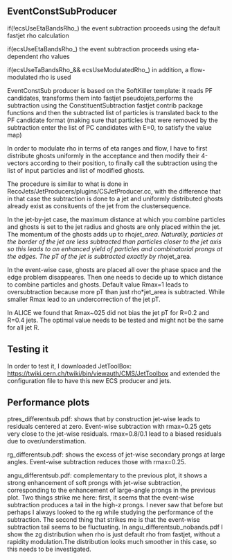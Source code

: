 ## EventConstSubProducer
if(!ecsUseEtaBandsRho_) the event subtraction proceeds using the default fastjet rho calculation 

if(ecsUseEtaBandsRho_) the event subtraction proceeds using eta-dependent rho values 

if(ecsUseTaBandsRho_&& ecsUseModulatedRho_) in addition, a flow-modulated rho is used

EventConstSub producer is based on the SoftKiller template: it reads PF candidates, transforms them into fastjet pseudojets,performs
the subtraction using the ConstituentSubtraction fastjet contrib package functions and then the subtracted list of particles is translated
back to the PF candidate format (making sure that particles that were removed by the subtraction enter the list of PC candidates with E=0, to satisfy the value map)

In order to modulate rho in terms of eta ranges and flow, I have to first distribute ghosts uniformly in the acceptance and then modify
their 4-vectors according to their position, to finally call the subtraction using the list of input particles and list of modified ghosts. 

The procedure is similar to what is done in RecoJets/JetProducers/plugins/CSJetProducer.cc, with the difference that in that case the subtraction is done to a jet and uniformly distributed ghosts already exist as consituents of the jet from the clustersequence. 

 In the jet-by-jet case, the maximum distance at which you combine particles and ghosts is set to the jet radius and ghosts are only placed within the jet. The momentum of the ghosts adds up to rho*jet_area. Naturally, particles at the border of the jet are less subtracted than particles closer to the jet axis so this leads to an enhanced yield of particles and combinatorial prongs at the edges. The pT of the jet is subtracted exactly by rho*jet_area.
 
 In the event-wise case, ghosts are placed all over the phase space and the edge problem disappeares. Then one needs to decide up to which distance to combine particles and ghosts. Default value Rmax=1 leads to oversubtraction because more pT than just rho*jet_area is subtracted. While smaller Rmax lead to an undercorrection of the jet pT. 

 
 In ALICE we found that Rmax~025 did not bias the jet pT for R=0.2 and R=0.4 jets. The optimal value needs to be tested and might not be the same for all jet R. 
 
 
 ## Testing it
 
 In order to test it, I downloaded JetToolBox: https://twiki.cern.ch/twiki/bin/viewauth/CMS/JetToolbox
 and extended the configuration file to have this new ECS producer and jets. 
 
 
## Performance plots
 
 
  ptres_differentsub.pdf:  shows that by construction jet-wise leads to residuals centered at zero. Event-wise subtraction with rmax=0.25 gets very close to the jet-wise residuals. rmax=0.8/0.1 lead to a biased residuals due to over/understimation. 
  
  rg_differentsub.pdf: shows the excess of jet-wise secondary prongs at large angles. Event-wise subtraction reduces those with rmax=0.25. 
  
  angu_differentsub.pdf: complementary to the previous plot, it shows a strong enhancement of soft prongs with jet-wise subtraction, corresponding to the enhancement of large-angle prongs in the previous plot. Two things strike me here: first, it seems that the event-wise subtraction produces a tail in the high-z prongs. I never saw that before but perhaps I always looked to the rg while studying the performance of the subtraction. The second thing that strikes me is that the event-wise subtraction tail seems to be fluctuating. In angu_differentsub_nobands.pdf I show the zg distribution when rho is just default rho from fastjet, without a rapidity modulation.The distribution looks much smoother in this case, so this needs to be investigated. 
 
 
 
 
